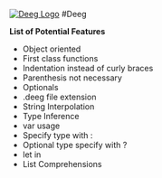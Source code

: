 [![Deeg Logo](http://i.imgur.com/ylMlnSA.png)](https://github.com/IrakliK/Deeg)
#Deeg

**List of Potential Features**

- Object oriented
- First class functions
- Indentation instead of curly braces
- Parenthesis not necessary
- Optionals
- .deeg file extension
- String Interpolation
- Type Inference
- var usage
- Specify type with :
- Optional type specify with ?
- let <expression> in <body>
- List Comprehensions
